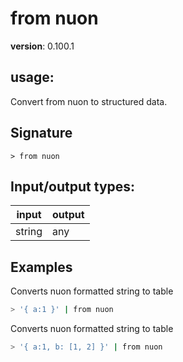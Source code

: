 # from nuon

**version**: 0.100.1

## **usage**:

Convert from nuon to structured data.

## Signature

`> from nuon `

## Input/output types:

| input  | output |
| ------ | ------ |
| string | any    |

## Examples

Converts nuon formatted string to table

```bash
> '{ a:1 }' | from nuon
```

Converts nuon formatted string to table

```bash
> '{ a:1, b: [1, 2] }' | from nuon
```
